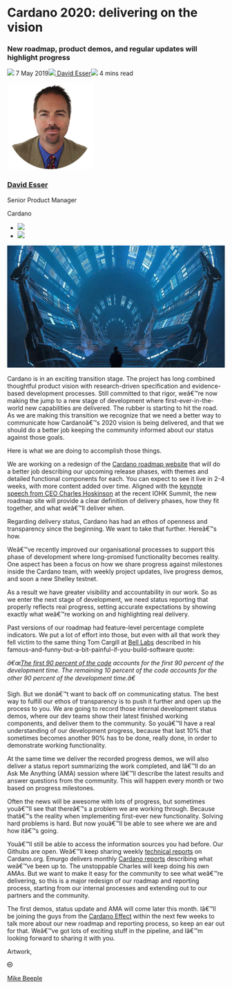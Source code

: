 # Cardano 2020: delivering on the vision
### **New roadmap, product demos, and regular updates will highlight progress**
![](img/2019-05-07-cardano-2020-delivering-on-the-vision.002.png) 7 May 2019![](img/2019-05-07-cardano-2020-delivering-on-the-vision.002.png)[ David Esser](/en/blog/authors/david-esser/page-1/)![](img/2019-05-07-cardano-2020-delivering-on-the-vision.003.png) 4 mins read

![David Esser](img/2019-05-07-cardano-2020-delivering-on-the-vision.004.png)[](/en/blog/authors/david-esser/page-1/)
### [**David Esser**](/en/blog/authors/david-esser/page-1/)
Senior Product Manager

Cardano

- ![](img/2019-05-07-cardano-2020-delivering-on-the-vision.005.png)[](https://www.linkedin.com/in/davidesser/ "LinkedIn")
- ![](img/2019-05-07-cardano-2020-delivering-on-the-vision.006.png)[](https://github.com/davidesser "GitHub")

![Cardano 2020: delivering on the vision](img/2019-05-07-cardano-2020-delivering-on-the-vision.007.jpeg)

Cardano is in an exciting transition stage. The project has long combined thoughtful product vision with research-driven specification and evidence-based development processes. Still committed to that rigor, weâ€™re now making the jump to a new stage of development where first-ever-in-the-world new capabilities are delivered. The rubber is starting to hit the road. As we are making this transition we recognize that we need a better way to communicate how Cardanoâ€™s 2020 vision is being delivered, and that we should do a better job keeping the community informed about our status against those goals.

Here is what we are doing to accomplish those things.

We are working on a redesign of the [Cardano roadmap website](https://cardanoroadmap.com/ "cardanoroadmap.com") that will do a better job describing our upcoming release phases, with themes and detailed functional components for each. You can expect to see it live in 2-4 weeks, with more content added over time. Aligned with the [keynote speech from CEO Charles Hoskinson](https://youtu.be/lgZ40ocb3_8 "Charles Hoskinson keynote - IOHK Summit Miami - 17 April 2019, youtube.com") at the recent IOHK Summit, the new roadmap site will provide a clear definition of delivery phases, how they fit together, and what weâ€™ll deliver when. 

Regarding delivery status, Cardano has had an ethos of openness and transparency since the beginning. We want to take that further. Hereâ€™s how.

Weâ€™ve recently improved our organisational processes to support this phase of development where long-promised functionality becomes reality. One aspect has been a focus on how we share progress against milestones inside the Cardano team, with weekly project updates, live progress demos, and soon a new Shelley testnet.

As a result we have greater visibility and accountability in our work. So as we enter the next stage of development, we need status reporting that properly reflects real progress, setting accurate expectations by showing exactly what weâ€™re working on and highlighting real delivery.

Past versions of our roadmap had feature-level percentage complete indicators. We put a lot of effort into those, but even with all that work they fell victim to the same thing Tom Cargill at [Bell Labs](https://en.wikipedia.org/wiki/Bell_Labs "Bell Labs, wikipedia.org") described in his famous-and-funny-but-a-bit-painful-if-you-build-software quote:

*â€œ[The first 90 percent of the code](https://en.wikipedia.org/wiki/Ninety-ninety_rule#cite_note-Bentley1985-1 "Ninety-ninety rule, wikipedia.org") accounts for the first 90 percent of the development time. The remaining 10 percent of the code accounts for the other 90 percent of the development time.â€*

Sigh. But we donâ€™t want to back off on communicating status. The best way to fulfill our ethos of transparency is to push it further and open up the process to you. We are going to record those internal development status demos, where our dev teams show their latest finished working components, and deliver them to the community. So youâ€™ll have a real understanding of our development progress, because that last 10% that sometimes becomes another 90% has to be done, really done, in order to demonstrate working functionality. 

At the same time we deliver the recorded progress demos, we will also deliver a status report summarizing the work completed, and Iâ€™ll do an Ask Me Anything (AMA) session where Iâ€™ll describe the latest results and answer questions from the community. This will happen every month or two based on progress milestones.

Often the news will be awesome with lots of progress, but sometimes youâ€™ll see that thereâ€™s a problem we are working through. Because thatâ€™s the reality when implementing first-ever new functionality. Solving hard problems is hard. But now youâ€™ll be able to see where we are and how itâ€™s going.

Youâ€™ll still be able to access the information sources you had before. Our Githubs are open. Weâ€™ll keep sharing weekly [technical reports](https://www.cardano.org/en/weekly-technical-reports/ "Weekly Technical Reports, cardano.org") on Cardano.org. Emurgo delivers monthly [Cardano reports](https://www.youtube.com/channel/UCgFQ0hHuPO1QDcyP6t9KZTQ/videos?view=0&sort=p&shelf_id=3 "Cardano Reports, youtube.com") describing what weâ€™ve been up to. The unstoppable Charles will keep doing his own AMAs. But we want to make it easy for the community to see what weâ€™re delivering, so this is a major redesign of our roadmap and reporting process, starting from our internal processes and extending out to our partners and the community. 

The first demos, status update and AMA will come later this month. Iâ€™ll be joining the guys from the [Cardano Effect](https://www.youtube.com/channel/UCdsCDVHKVIuTlziDW7Wg3NQ "The Cardano Effect, youtube.com") within the next few weeks to talk more about our new roadmap and reporting process, so keep an ear out for that. Weâ€™ve got lots of exciting stuff in the pipeline, and Iâ€™m looking forward to sharing it with you. 

Artwork, [](https://creativecommons.org/licenses/by/4.0/ "Creative Commons")

![Creative Commons](img/2019-05-07-cardano-2020-delivering-on-the-vision.008.png)[](https://creativecommons.org/licenses/by/4.0/ "Creative Commons")[](http://www.beeple-crap.com)

[Mike Beeple](http://www.beeple-crap.com)
